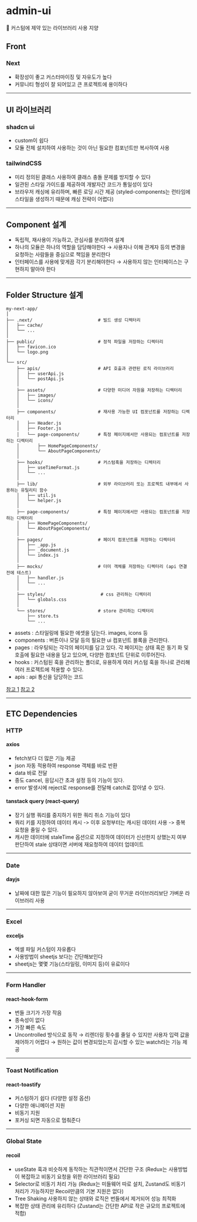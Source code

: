 # admin-ui

📌 커스텀에 제약 있는 라이브러리 사용 지양

## Front

### Next

- 확장성이 좋고 커스터마이징 및 자유도가 높다
- 커뮤니티 형성이 잘 되어있고 큰 프로젝트에 용이하다

---

## UI 라이브러리

### shadcn ui

- custom이 쉽다
- 모듈 전체 설치하여 사용하는 것이 아닌 필요한 컴포넌트만 복사하여 사용

### tailwindCSS

- 미리 정의된 클래스 사용하여 클래스 충돌 문제를 방지할 수 있다
- 일관된 스타일 가이드를 제공하여 개발자간 코드가 통일성이 있다
- 브라우저 캐싱에 유리하며, 빠른 로딩 시간 제공 (styled-components는 런타임에 스타일을 생성하기 때문에 캐싱 전략이 어렵다)

---

## Component 설계

- 독립적, 재사용이 가능하고, 관심사를 분리하여 설계
- 하나의 모듈은 하나의 역할을 담당해야한다 → 사용자나 이해 관계자 등의 변경을 요청하는 사람들을 중심으로 책임을 분리한다
- 인터페이스를 사용에 맞게끔 각기 분리해야한다 → 사용하지 않는 인터페이스는 구현하지 말아야 한다

---

## Folder Structure 설계

```
my-next-app/
│
├── .next/                         # 빌드 생성 디렉터리
│   ├── cache/
│   └── ...
│
├── public/                        # 정적 파일을 저장하는 디렉터리
│   ├── favicon.ico
│   └── logo.png
│
└── src/
    ├── apis/                      # API 호출과 관련된 로직 라이브러리
    │   ├── userApi.js
    │   └── postApi.js
    │
    ├── assets/                    # 다양한 미디어 자원을 저장하는 디렉터리
    │   ├── images/
    │   └── icons/
    │
    ├── components/                # 재사용 가능한 UI 컴포넌트를 저장하는 디렉터리
    │   ├── Header.js
    │   ├── Footer.js
    │   └── page-components/       # 특정 페이지에서만 사용되는 컴포넌트를 저장하는 디렉터리
    │       ├── HomePageComponents/
    │       └── AboutPageComponents/
    │
    ├── hooks/                     # 커스텀훅을 저장하는 디렉터리
    │   ├── useTimeFormat.js
    │   └── ...
    │
    ├── lib/                       # 외부 라이브러리 또는 프로젝트 내부에서 사용하는 유틸리티 함수
    │   ├── util.js
    │   └── helper.js
    │
    ├── page-components/           # 특정 페이지에서만 사용되는 컴포넌트를 저장하는 디렉터리
    │   ├── HomePageComponents/
    │   └── AboutPageComponents/
    │
    ├── pages/                     # 페이지 컴포넌트를 저장하는 디렉터리
    │   ├── _app.js
    │   ├── _document.js
    │   └── index.js
    │
    ├── mocks/                     # 더미 객체를 저장하는 디렉터리 (api 연결 전에 테스트)
    │   ├── handler.js
    │   └── ...
    │
    ├── styles/                     # css 관리하는 디렉터리
    │   └── globals.css
    │
    └── stores/                    # store 관리하는 디렉터리
        ├── store.ts
        └── ...
```

- assets : 스타일링에 필요한 에셋을 담는다. images, icons 등
- components : 버튼이나 모달 등의 필요한 ui 컴포넌트 블록을 관리한다.
- pages : 라우팅되는 각각의 페이지를 담고 있다. 각 페이지는 상태 혹은 동기 화 및 호출에 필요한 내용을 담고 있으며, 다양한 컴포넌트 단위로 이루어진다.
- hooks : 커스텀된 훅을 관리하는 폴더로, 유용하게 여러 커스텀 훅을 하나로 관리해 여러 프로젝트에 적용할 수 있다.
- apis : api 통신을 담당하는 코드

[참고 1](https://dlxl-min.tistory.com/87)
[참고 2](https://velog.io/@ni_market_dev/%ED%94%84%EB%A1%9C%EC%A0%9D%ED%8A%B8-%EB%94%94%EB%A0%89%ED%84%B0%EB%A6%AC-%EA%B5%AC%EC%A1%B0-%EA%B7%9C%EC%B9%99)

---

## ETC Dependencies

### HTTP

#### axios

- fetch보다 더 많은 기능 제공
- json 자동 적용하여 response 객체를 바로 반환
- data 바로 전달
- 중도 cancel, 응답시간 초과 설정 등의 기능이 있다.
- error 발생시에 reject로 response를 전달해 catch로 잡아낼 수 있다.

#### tanstack query (react-query)

- 장기 실행 쿼리를 중지하기 위한 쿼리 취소 기능이 있다
- 쿼리 키를 지정하여 데이터 캐시 -> 이후 요청부터는 캐시된 데이터 사용 -> 중복 요청을 줄일 수 있다.
- 캐시한 데이터에 staleTime 옵션으로 지정하여 데이터가 신선한지 상했는지 여부 판단하여 stale 상태이면 서버에 재요청하여 데이터 업데이트

---

### Date

#### dayjs

- 날짜에 대한 많은 기능이 필요하지 않아보여 굳이 무거운 라이브러리보단 가벼운 라이브러리 사용

---

### Excel

#### exceljs

- 엑셀 파일 커스텀이 자유롭다
- 사용방법이 sheetjs 보다는 간단해보인다
- sheetjs는 몇몇 기능(스타일링, 이미지 등)이 유료이다

---

### Form Handler

#### react-hook-form

- 번들 크기가 가장 작음
- 종속성이 없다
- 가장 빠른 속도
- Uncontrolled 방식으로 동작 → 리렌더링 횟수를 줄일 수 있지만 사용자 입력 값을 제어하기 어렵다 → 원하는 값이 변경되었는지 감시할 수 있는 watch라는 기능 제공

---

### Toast Notification

#### react-toastify

- 커스텀하기 쉽다 (다양한 설정 옵션)
- 다양한 애니메이션 지원
- 비동기 지원
- 포커싱 되면 자동으로 멈춰준다

---

### Global State

#### recoil

- useState 훅과 비슷하게 동작하는 직관적이면서 간단한 구조 (Redux는 사용방법이 복잡하고 비동기 요청을 위한 라이브러리 필요)
- Selector로 비동기 처리 가능 (Redux는 미들웨어 따로 설치, Zustand도 비동기 처리가 가능하지만 Recoil만큼의 기본 지원은 없다)
- Tree Shaking 사용하지 않는 상태와 로직은 번들에서 제거되어 성능 최적화
- 복잡한 상태 관리에 유리하다 (Zustand는 간단한 API로 작은 규모의 프로젝트에 적합)
